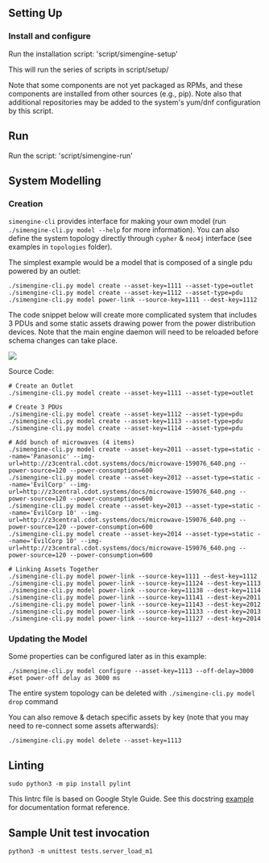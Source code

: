 ## Setting Up

### Install and configure

Run the installation script:
'script/simengine-setup'

This will run the series of scripts in script/setup/

Note that some components are not yet packaged as RPMs,
and these components are installed from other sources
(e.g., pip). Note also that additional repositories may
be added to the system's yum/dnf configuration by this
script.

## Run

Run the script:
'script/simengine-run'

## System Modelling

### Creation

`simengine-cli` provides interface for making your own model (run `./simengine-cli.py model --help` for more information). You can also define the system topology directly through `cypher`  & `neo4j` interface (see examples in `topologies` folder).

The simplest example would be a model that is composed of a single pdu powered by an outlet:

    ./simengine-cli.py model create --asset-key=1111 --asset-type=outlet
    ./simengine-cli.py model create --asset-key=1112 --asset-type=pdu
    ./simengine-cli.py model power-link --source-key=1111 --dest-key=1112

The code snippet below will create more complicated system that includes 3 PDUs and some static assets drawing power from the power distribution devices. Note that the main engine daemon will need to be reloaded before schema changes can take place.

![](https://d2mxuefqeaa7sj.cloudfront.net/s_CC16473B6C5F58570EB58EA5E80058A0D480F8E0A83C2F210CA8B571B2BEB5FA_1530046389520_sample.png)


Source Code:


    # Create an Outlet
    ./simengine-cli.py model create --asset-key=1111 --asset-type=outlet
    
    # Create 3 PDUs
    ./simengine-cli.py model create --asset-key=1112 --asset-type=pdu
    ./simengine-cli.py model create --asset-key=1113 --asset-type=pdu
    ./simengine-cli.py model create --asset-key=1114 --asset-type=pdu
    
    # Add bunch of microwaves (4 items)
    ./simengine-cli.py model create --asset-key=2011 --asset-type=static --name='Panasonic' --img-url=http://z3central.cdot.systems/docs/microwave-159076_640.png --power-source=120 --power-consumption=600
    ./simengine-cli.py model create --asset-key=2012 --asset-type=static --name='EvilCorp' --img-url=http://z3central.cdot.systems/docs/microwave-159076_640.png --power-source=120 --power-consumption=600
    ./simengine-cli.py model create --asset-key=2013 --asset-type=static --name='EvilCorp 10' --img-url=http://z3central.cdot.systems/docs/microwave-159076_640.png --power-source=120 --power-consumption=600
    ./simengine-cli.py model create --asset-key=2014 --asset-type=static --name='EvilCorp 10' --img-url=http://z3central.cdot.systems/docs/microwave-159076_640.png --power-source=120 --power-consumption=600
    
    # Linking Assets Together
    ./simengine-cli.py model power-link --source-key=1111 --dest-key=1112
    ./simengine-cli.py model power-link --source-key=11124 --dest-key=1113
    ./simengine-cli.py model power-link --source-key=11138 --dest-key=1114
    ./simengine-cli.py model power-link --source-key=11141 --dest-key=2011
    ./simengine-cli.py model power-link --source-key=11143 --dest-key=2012
    ./simengine-cli.py model power-link --source-key=11133 --dest-key=2013
    ./simengine-cli.py model power-link --source-key=11127 --dest-key=2014
    


### Updating the Model

Some properties can be configured later as in this example:

`./simengine-cli.py model configure --asset-key=1113 --off-delay=3000 #set power-off delay as 3000 ms`

The entire system topology can be deleted with `./simengine-cli.py model drop` command

You can also remove & detach specific assets by key (note that you may need to re-connect some assets afterwards):

`./simengine-cli.py model delete --asset-key=1113`

## Linting

`sudo python3 -m pip install pylint`

This lintrc file is based on Google Style Guide. See this docstring [example](http://sphinxcontrib-napoleon.readthedocs.io/en/latest/example_google.html) for documentation format reference.


## Sample Unit test invocation

`python3 -m unittest tests.server_load_m1`